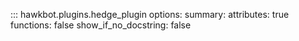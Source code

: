 ::: hawkbot.plugins.hedge_plugin
    options:
        summary:
            attributes: true
            functions: false
        show_if_no_docstring: false